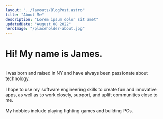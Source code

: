 ```yaml
---
layout: "../layouts/BlogPost.astro"
title: "About Me"
description: "Lorem ipsum dolor sit amet"
updatedDate: "August 08 2022"
heroImage: "/placeholder-about.jpg"
---
```


# Hi! My name is James.
\
I was born and raised in NY and have always been passionate about technology.
\
\
I hope to use my software engineering skills to create fun and innovative apps, as well as to work closely, support, and uplift communities close to me.
\
\
My hobbies include playing fighting games and building PCs.